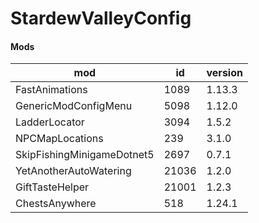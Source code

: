 # StardewValleyConfig

#### Mods

| mod                        | id    | version |
|----------------------------|-------|---------|
| FastAnimations             | 1089  | 1.13.3  |
| GenericModConfigMenu       | 5098  | 1.12.0  |
| LadderLocator              | 3094  | 1.5.2   |
| NPCMapLocations            | 239   | 3.1.0   |
| SkipFishingMinigameDotnet5 | 2697  | 0.7.1   |
| YetAnotherAutoWatering     | 21036 | 1.2.0   |
| GiftTasteHelper            | 21001 | 1.2.3   |
| ChestsAnywhere             | 518   | 1.24.1  |

